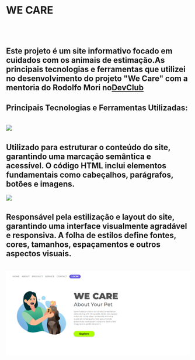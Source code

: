 <h1>WE CARE</h1>
<br>
<br>
<h2>Este projeto é um site informativo focado em cuidados com os animais de estimação.As principais tecnologias e ferramentas que utilizei no desenvolvimento do projeto "We Care" com a 
  mentoria do Rodolfo Mori no<a href="https://rodolfomori.com.br/devclub">DevClub</a></h2>
<h2>Principais Tecnologias e Ferramentas Utilizadas:</h2>
<br>
<img src="https://img.shields.io/badge/HTML5-E34F26?style=for-the-badge&logo=html5&logoColor=white">
<h2>Utilizado para estruturar o conteúdo do site, garantindo uma marcação semântica e acessível. 
  O código HTML inclui elementos fundamentais como cabeçalhos, parágrafos, botões e imagens.</h2>
<img src="https://img.shields.io/badge/CSS3-1572B6?style=for-the-badge&logo=css3&logoColor=white">
<h2>Responsável pela estilização e layout do site, garantindo uma interface visualmente agradável e responsiva. 
  A folha de estilos define fontes, cores, tamanhos, espaçamentos e outros aspectos visuais.</h2>
<br>
  <img src="https://github.com/Vando2106/We-Care/blob/master/Img/WE%20CARE.png?raw=true"/>
